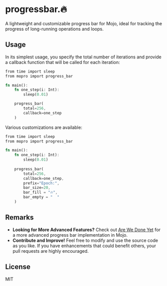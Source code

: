 # progressbar.🔥

A lightweight and customizable progress bar for Mojo, ideal for tracking the progress of long-running operations and loops.

## Usage

In its simplest usage, you specify the total number of iterations and provide a callback function that will be called for each iteration:

```rust
from time import sleep
from mopro import progress_bar

fn main():
    fn one_step(i: Int):
        sleep(0.01)

    progress_bar(
        total=256,
        callback=one_step
    )
```

Various customizations are available:

```rust
from time import sleep
from mopro import progress_bar

fn main():
    fn one_step(i: Int):
        sleep(0.01)
        
    progress_bar(
        total=256,
        callback=one_step, 
        prefix="Epoch:", 
        bar_size=20,
        bar_fill = "🔥",
        bar_empty = "  "
    )
```

## Remarks

- __Looking for More Advanced Features?__ Check out [Are We Done Yet](https://github.com/Ryul0rd/awdy) for a more advanced progress bar implementation in Mojo.
- __Contribute and Improve!__ Feel free to modify and use the source code as you like. If you have enhancements that could benefit others, your pull requests are highly encouraged.

## License

MIT
